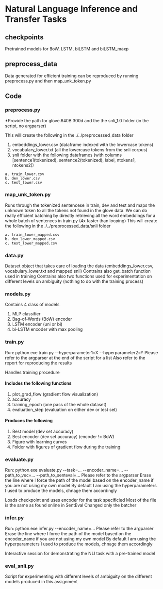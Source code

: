 # Natural Language Inference and Transfer Tasks

## checkpoints
Pretrained models for BoW, LSTM, biLSTM and biLSTM_maxp

## preprocess_data
Data generated for efficient training
can be reproduced by running preprocess.py and then map_unk_token.py

## Code

### preprocess.py
*Provide the path for glove.840B.300d and the the snli_1.0 folder
(in the script, no argparser)

This will create the following in the ./../preprocessed_data folder
  1. embeddings_lower.csv (dataframe indexed with the lowercase tokens)
  2. vocabulary_lower.txt (all the lowercase tokens from the snli corpus)
  3. snli folder with the following dataframes (with columns [sentence1(tokenized), sentence2(tokenized), label, ntokens1, ntokens2])
    
    a. train_lower.csv 
    b. dev_lower.csv
    c. test_lower.csv
    
    
### map_unk_token.py
Runs through the tokenized sentencese in train, dev and test and maps the unknown token <unk> to all the tokens not found in the glove data. We can do really efficient batching by directly retrieving all the word embeddings for a whole batch of sentences in train.py
(4x faster than looping)
This will create the following in the ./../preprocessed_data/snli folder
   
    a. train_lower_mapped.csv 
    b. dev_lower_mapped.csv
    c. test_lower_mapped.csv
  
  
### data.py
Dataset object that takes care of loading the data (embeddings_lower.csv, vocabulary_lower.txt and mapped snli)
Contrains also get_batch function used in training
Contrains also two functions used for experimentation on different levels on ambiguity (nothing to do with the training process)


### models.py
Contains 4 class of models
  1. MLP classifier
  2. Bag-of-Words (BoW) encoder
  3. LSTM encoder (uni or bi)
  4. bi-LSTM encoder with max pooling
  
### train.py
Run: python.exe train.py --hyperparameter1=X --hyperparameter2=Y
Please refer to the argparser at the end of the script for a list
Also refer to the report for reproducing the results

Handles training procedure
#### Includes the following functions
  1. plot_grad_flow (gradient flow visualization)
  2. accuracy
  3. training_epoch (one pass of the whole dataset)
  4. evaluation_step (evaluation on either dev or test set)
  
#### Produces the following
  1. Best model (dev set accuracy)
  2. Best encoder (dev set accuracy) (encoder != BoW)
  3. Figure with learning curves
  4. Folder with figures of gradient flow during the training


### evaluate.py
Run: python.exe evaluate.py --task=... --encoder_name=... --path_to_vec=... --path_to_senteval=...
Please refer to the argparser
Erase the line where I force the path of the model based on the encoder_name if you are not using my own model
By default I am using the hyperparameters I used to produce the models, chnage them accordingly
 
 Loads checkpoint and uses encoder for the task specificied
 Most of the file is the same as found online in SentEval
 Changed only the batcher
 
 
 ### infer.py
Run: python.exe infer.py --encoder_name=...
Please refer to the argparser
Erase the line where I force the path of the model based on the encoder_name if you are not using my own model
By default I am using the hyperparameters I used to produce the models, chnage them accordingly
 
 Interactive session for demonstrating the NLI task with a pre-trained model
 
### eval_snli.py
Script for experimenting with different levels of ambiguity on the different models produced in this assignment
